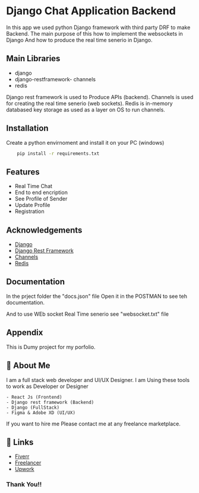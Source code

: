 
# Django Chat Application Backend

In this app we used python Django framework with third party 
DRF to make Backend. The main purpose of this how to
implement the websockets in Django And how to produce the 
real time senerio in Django.

## Main Libraries

- django
- django-restframework- channels
- redis


Django rest framework is used to Produce APIs (backend).
Channels is used for creating the real time senerio (web sockets). Redis is in-memory databased key storage as used as a layer on OS to run channels.

## Installation

Create a python envirnoment and install it on your PC (windows)

```bash
    pip install -r requirements.txt
```

## Features

- Real Time Chat 
- End to end encription
- See Profile of Sender
- Update Profile
- Registration

## Acknowledgements

 - [Django](https://www.djangoproject.com/)
 - [Django Rest Framework](https://www.django-rest-framework.org/)
 - [Channels](https://channels.readthedocs.io/en/stable/)
 - [Redis](https://redis.io)


## Documentation

In the prject folder the "docs.json" file Open it in the POSTMAN to see teh documentation.

And to use WEb socket Real Time senerio see "websocket.txt" file

## Appendix

This is Dumy project for my porfolio. 




## 🚀 About Me
I am a full stack web developer and UI/UX Designer.
I am Using these tools to work as Developer or Designer

    - React Js (Frontend)
    - Django rest framework (Backend)
    - Django (FullStack)
    - Figma & Adobe XD (UI/UX)

If you want to hire me Please contact me at any freelance marketplace.

## 🔗 Links

- [Fiverr](https://www.fiverr.com/users/markhorworker)
- [Freelancer](https://www.freelancer.com/u/markhorworker)
- [Upwork](https://www.upwork.com/freelancers/~01554bb98da4f7ad0f)


### Thank You!!